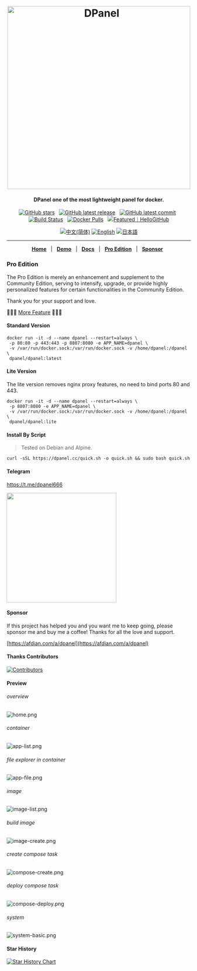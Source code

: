 <h1 align="center">
<img src="https://cdn.w7.cc/dpanel/dpanel-logo.png" alt="DPanel" width="500" />
</h1>
<h4 align="center"> DPanel one of the most lightweight panel for docker. </h4>

<div align="center">

[![GitHub stars](https://img.shields.io/github/stars/donknap/dpanel.svg)](https://github.com/donknap/dpanel) &nbsp;
[![GitHub latest release](https://img.shields.io/github/v/release/donknap/dpanel)](https://github.com/donknap/dpanel/releases) &nbsp;
[![GitHub latest commit](https://img.shields.io/github/last-commit/donknap/dpanel.svg)](https://github.com/donknap/dpanel/commits/master/) &nbsp;
[![Build Status](https://github.com/donknap/dpanel/actions/workflows/release.yml/badge.svg)](https://github.com/donknap/dpanel/actions) &nbsp;
[![Docker Pulls](https://img.shields.io/docker/pulls/dpanel/dpanel)](https://hub.docker.com/r/dpanel/dpanel/tags) &nbsp;
<a href="https://hellogithub.com/repository/c69089b776704985b989f98626de977a" target="_blank"><img src="https://abroad.hellogithub.com/v1/widgets/recommend.svg?rid=c69089b776704985b989f98626de977a&claim_uid=ekhLfDOxR5U0mVw&theme=small" alt="Featured｜HelloGitHub" /></a>

<p align="center">
  <a href="/README.md"><img alt="中文(简体)" src="https://img.shields.io/badge/中文(简体)-d9d9d9"></a>
  <a href="/docs/README_EN.md"><img alt="English" src="https://img.shields.io/badge/English-d9d9d9"></a>
  <a href="/docs/README_JA.md"><img alt="日本語" src="https://img.shields.io/badge/日本語-d9d9d9"></a>
</p>

------------------------------

[**Home**](https://dpanel.cc/) &nbsp; |
&nbsp; [**Demo**](https://dpanel.park1991.com/) &nbsp; |
&nbsp; [**Docs**](https://dpanel.cc/#/en-us/README) &nbsp; |
&nbsp; [**Pro Edition**](https://dpanel.cc/#/zh-cn/manual/pro) &nbsp; |
&nbsp; [**Sponsor**](https://afdian.com/a/dpanel) &nbsp;

</div>

### Pro Edition

The Pro Edition is merely an enhancement and supplement to the Community Edition, serving to intensify, upgrade, or provide highly personalized features for certain functionalities in the Community Edition.

Thank you for your support and love. 

🚀🚀🚀 [More Feature](https://dpanel.cc/#/zh-cn/manual/pro?id=%e4%bb%b7%e6%a0%bc%e5%8f%8a%e5%8a%9f%e8%83%bd) 🚀🚀🚀

#### Standard Version

```
docker run -it -d --name dpanel --restart=always \
 -p 80:80 -p 443:443 -p 8807:8080 -e APP_NAME=dpanel \
 -v /var/run/docker.sock:/var/run/docker.sock -v /home/dpanel:/dpanel \
 dpanel/dpanel:latest 
```

#### Lite Version

The lite version removes nginx proxy features, no need to bind ports 80 and 443.

```
docker run -it -d --name dpanel --restart=always \
 -p 8807:8080 -e APP_NAME=dpanel \
 -v /var/run/docker.sock:/var/run/docker.sock -v /home/dpanel:/dpanel \
 dpanel/dpanel:lite
```

#### Install By Script 

> Tested on Debian and Alpine.

```
curl -sSL https://dpanel.cc/quick.sh -o quick.sh && sudo bash quick.sh
```

#### Telegram 

https://t.me/dpanel666

<img src="https://github.com/donknap/dpanel-docs/blob/master/storage/image/telegram.png?raw=true" width="300" />

#### Sponsor

If this project has helped you and you want me to keep going, please sponsor me and buy me a coffee! Thanks for all the love and support.

[https://afdian.com/a/dpanel](https://afdian.com/a/dpanel)

#### Thanks Contributors

[![Contributors](https://contrib.rocks/image?repo=donknap/dpanel)](https://github.com/donknap/dpanel/graphs/contributors)

#### Preview

###### overview
![home.png](https://raw.githubusercontent.com/donknap/dpanel-docs/master/storage/image/home-en.png)
###### container
![app-list.png](https://raw.githubusercontent.com/donknap/dpanel-docs/master/storage/image/app-list-en.png)
###### file explorer in container
![app-file.png](https://raw.githubusercontent.com/donknap/dpanel-docs/master/storage/image/app-file-en.png)
###### image
![image-list.png](https://raw.githubusercontent.com/donknap/dpanel-docs/master/storage/image/image-list-en.png)
###### build image
![image-create.png](https://raw.githubusercontent.com/donknap/dpanel-docs/master/storage/image/image-create-en.png)
###### create compose task
![compose-create.png](https://raw.githubusercontent.com/donknap/dpanel-docs/master/storage/image/compose-create-en.png)
###### deploy compose task
![compose-deploy.png](https://raw.githubusercontent.com/donknap/dpanel-docs/master/storage/image/compose-deploy-en.png)
###### system
![system-basic.png](https://raw.githubusercontent.com/donknap/dpanel-docs/master/storage/image/system-basic-en.png)

#### Star History
[![Star History Chart](https://api.star-history.com/svg?repos=donknap/dpanel&type=Timeline)](https://star-history.com/#donknap/dpanel&Timeline)
